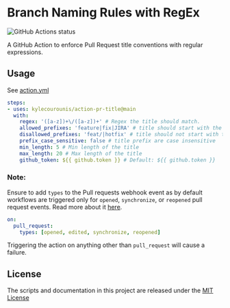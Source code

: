 # Branch Naming Rules with RegEx
<img alt="GitHub Actions status" src="https://github.com/kylecourounis/action-pr-title/workflows/main/badge.svg">

A GitHub Action to enforce Pull Request title conventions with regular expressions. 

## Usage

See [action.yml](./action.yml)

```yaml
steps:
- uses: kylecourounis/action-pr-title@main
  with:
    regex: '([a-z])+\/([a-z])+' # Regex the title should match.
    allowed_prefixes: 'feature|fix|JIRA' # title should start with the given prefix
    disallowed_prefixes: 'feat/|hotfix' # title should not start with the given prefix
    prefix_case_sensitive: false # title prefix are case insensitive
    min_length: 5 # Min length of the title
    max_length: 20 # Max length of the title
    github_token: ${{ github.token }} # Default: ${{ github.token }}
```

### Note:
Ensure to add `types` to the Pull requests webhook event as by default workflows are triggered only 
for `opened`, `synchronize`, or `reopened` pull request events. Read more about 
it [here](https://docs.github.com/en/free-pro-team@latest/actions/reference/events-that-trigger-workflows#pull_request). 
```yaml
on:
  pull_request:
    types: [opened, edited, synchronize, reopened]
```

Triggering the action on anything other than `pull_request` will cause a failure.

## License
The scripts and documentation in this project are released under the [MIT License](./LICENSE)

